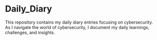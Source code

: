 # Daily_Diary
This repository contains my daily diary entries focusing on cybersecurity. As I navigate the world of cybersecurity, I document my daily learnings, challenges, and insights.
